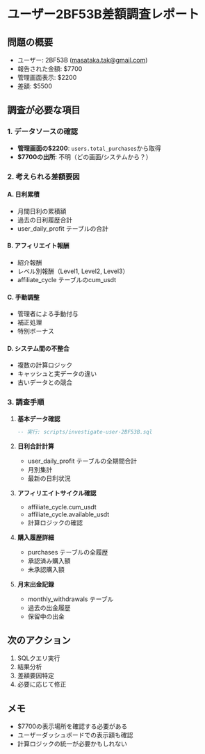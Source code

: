 # ユーザー2BF53B差額調査レポート

## 問題の概要
- ユーザー: 2BF53B (masataka.tak@gmail.com)
- 報告された金額: $7700
- 管理画面表示: $2200
- 差額: $5500

## 調査が必要な項目

### 1. データソースの確認
- **管理画面の$2200**: `users.total_purchases`から取得
- **$7700の出所**: 不明（どの画面/システムから？）

### 2. 考えられる差額要因

#### A. 日利累積
- 月間日利の累積額
- 過去の日利履歴合計
- user_daily_profit テーブルの合計

#### B. アフィリエイト報酬
- 紹介報酬
- レベル別報酬（Level1, Level2, Level3）
- affiliate_cycle テーブルのcum_usdt

#### C. 手動調整
- 管理者による手動付与
- 補正処理
- 特別ボーナス

#### D. システム間の不整合
- 複数の計算ロジック
- キャッシュと実データの違い
- 古いデータとの競合

### 3. 調査手順

1. **基本データ確認**
   ```sql
   -- 実行: scripts/investigate-user-2BF53B.sql
   ```

2. **日利合計計算**
   - user_daily_profit テーブルの全期間合計
   - 月別集計
   - 最新の日利状況

3. **アフィリエイトサイクル確認**
   - affiliate_cycle.cum_usdt
   - affiliate_cycle.available_usdt
   - 計算ロジックの確認

4. **購入履歴詳細**
   - purchases テーブルの全履歴
   - 承認済み購入額
   - 未承認購入額

5. **月末出金記録**
   - monthly_withdrawals テーブル
   - 過去の出金履歴
   - 保留中の出金

## 次のアクション
1. SQLクエリ実行
2. 結果分析
3. 差額要因特定
4. 必要に応じて修正

## メモ
- $7700の表示場所を確認する必要がある
- ユーザーダッシュボードでの表示額も確認
- 計算ロジックの統一が必要かもしれない
